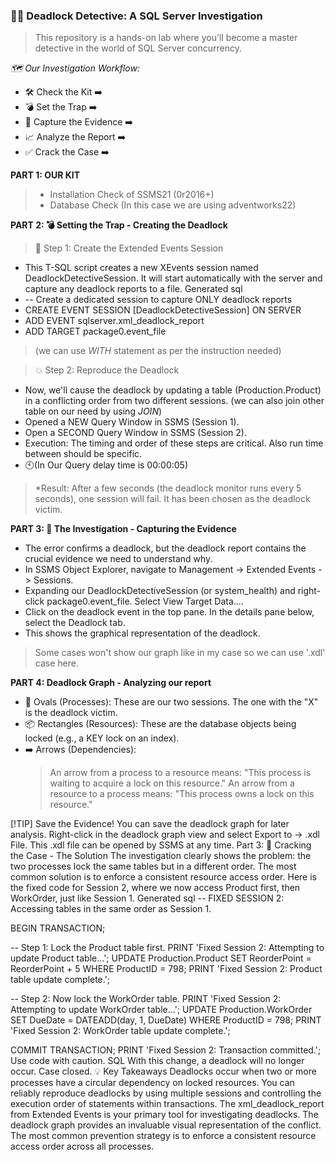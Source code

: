### 🕵️‍♂️ Deadlock Detective: A SQL Server Investigation
>This repository is a hands-on lab where you'll become a master detective in the world of SQL Server concurrency.

*🗺️ Our Investigation Workflow:*
* 🛠️ Check the Kit ➡️ 
* 💣 Set the Trap ➡️ 
* 📸 Capture the Evidence ➡️ 
* 📈 Analyze the Report ➡️ 
* ✅ Crack the Case ➡️


**PART 1: OUR KIT**
> * Installation Check of SSMS21 (0r2016+)
> * Database Check (In this case we are using adventworks22)

**PART 2: 💣 Setting the Trap - Creating the Deadlock**
>📸 Step 1: Create the Extended Events Session
* This T-SQL script creates a new XEvents session named DeadlockDetectiveSession. It will start automatically with the server and capture any deadlock reports to a file.
Generated sql
* -- Create a dedicated session to capture ONLY deadlock reports
* CREATE EVENT SESSION [DeadlockDetectiveSession] ON SERVER
* ADD EVENT sqlserver.xml_deadlock_report
* ADD TARGET package0.event_file
>(we can use *WITH* statement as per the instruction needed)

>💥 Step 2: Reproduce the Deadlock
* Now, we'll cause the deadlock by updating a table (Production.Product) in a conflicting order from two different sessions. (we can also join other table on our need by using *JOIN*)
* Opened a NEW Query Window in SSMS (Session 1).
* Open a SECOND Query Window in SSMS (Session 2).
* Execution: The timing and order of these steps are critical. Also run time between should be specific.
* 🕙(In Our Query delay time is 00:00:05)
>*Result: After a few seconds (the deadlock monitor runs every 5 seconds), one session will fail. It has been chosen as the deadlock victim.

**PART 3: 🔎 The Investigation - Capturing the Evidence**
* The error confirms a deadlock, but the deadlock report contains the crucial evidence we need to understand why.
* In SSMS Object Explorer, navigate to Management -> Extended Events -> Sessions.
* Expanding our DeadlockDetectiveSession (or system_health) and right-click package0.event_file. Select View Target Data....
* Click on the deadlock event in the top pane. In the details pane below, select the Deadlock tab.
* This shows the graphical representation of the deadlock.
> Some cases won't show our graph like in my case so we can use '.xdl' case here.

**PART 4: Deadlock Graph - Analyzing our report**
* 🔵 Ovals (Processes): These are our two sessions. The one with the "X" is the deadlock victim.
* 📦 Rectangles (Resources): These are the database objects being locked (e.g., a KEY lock on an index).
* ➡️ Arrows (Dependencies):
   >An arrow from a process to a resource means: "This process is waiting to acquire a lock on this resource."
   >An arrow from a resource to a process means: "This process owns a lock on this resource."
   >
[!TIP]
Save the Evidence!
You can save the deadlock graph for later analysis. Right-click in the deadlock graph view and select Export to -> .xdl File. This .xdl file can be opened by SSMS at any time.
Part 3: 🔑 Cracking the Case - The Solution
The investigation clearly shows the problem: the two processes lock the same tables but in a different order. The most common solution is to enforce a consistent resource access order.
Here is the fixed code for Session 2, where we now access Product first, then WorkOrder, just like Session 1.
Generated sql
-- FIXED SESSION 2: Accessing tables in the same order as Session 1.

BEGIN TRANSACTION;

-- Step 1: Lock the Product table first.
PRINT 'Fixed Session 2: Attempting to update Product table...';
UPDATE Production.Product
SET ReorderPoint = ReorderPoint + 5
WHERE ProductID = 798;
PRINT 'Fixed Session 2: Product table update complete.';

-- Step 2: Now lock the WorkOrder table.
PRINT 'Fixed Session 2: Attempting to update WorkOrder table...';
UPDATE Production.WorkOrder
SET DueDate = DATEADD(day, 1, DueDate)
WHERE ProductID = 798;
PRINT 'Fixed Session 2: WorkOrder table update complete.';

COMMIT TRANSACTION;
PRINT 'Fixed Session 2: Transaction committed.';
Use code with caution.
SQL
With this change, a deadlock will no longer occur. Case closed.
💡 Key Takeaways
Deadlocks occur when two or more processes have a circular dependency on locked resources.
You can reliably reproduce deadlocks by using multiple sessions and controlling the execution order of statements within transactions.
The xml_deadlock_report from Extended Events is your primary tool for investigating deadlocks.
The deadlock graph provides an invaluable visual representation of the conflict.
The most common prevention strategy is to enforce a consistent resource access order across all processes.
